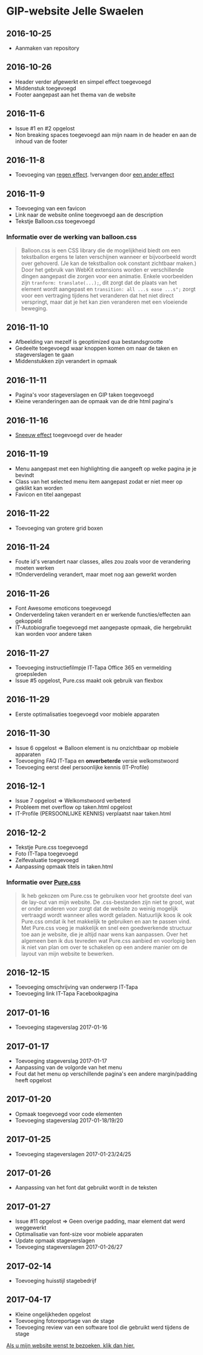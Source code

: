 # GIP-website Jelle Swaelen

## 2016-10-25

+ Aanmaken van repository

## 2016-10-26

+ Header verder afgewerkt en simpel effect toegevoegd
+ Middenstuk toegevoegd
+ Footer aangepast aan het thema van de website

## 2016-11-6

+ Issue  #1 en #2 opgelost
+ Non breaking spaces toegevoegd aan mijn naam in de header en aan de inhoud van de footer

## 2016-11-8

+ Toevoeging van [regen effect](https://codepen.io/alemesre/pen/hAxGg). !vervangen door [een ander effect](https://codepen.io/NickyCDK/pen/AIonk)

## 2016-11-9

+ Toevoeging van een favicon
+ Link naar de website online toegevoegd aan de description
+ Tekstje Balloon.css toegevoegd

### Informatie over de werking van balloon.css

> Balloon.css is een CSS library die de mogelijkheid biedt om een tekstballon ergens te laten verschijnen wanneer er bijvoorbeeld wordt over gehoverd. (Je kan de tekstballon ook constant zichtbaar maken.)
Door het gebruik van WebKit extensions worden er verschillende dingen aangepast die zorgen voor een animatie. Enkele voorbeelden zijn `tranform: translate(...);`, dit zorgt dat de plaats van het element wordt aangepast en `transition: all ...s ease ...s";` zorgt voor een vertraging tijdens het veranderen dat het niet direct verspringt, maar dat je het kan zien veranderen met een vloeiende beweging.

## 2016-11-10

+ Afbeelding van mezelf is geoptimized qua bestandsgrootte
+ Gedeelte toegevoegd waar knoppen komen om naar de taken en stageverslagen te gaan
+ Middenstukken zijn verandert in opmaak

## 2016-11-11

+ Pagina's voor stageverslagen en GIP taken toegevoegd
+ Kleine veranderingen aan de opmaak van de drie html pagina's

## 2016-11-16

+ [Sneeuw effect](https://codepen.io/NickyCDK/pen/AIonk) toegevoegd over de header

## 2016-11-19

+ Menu aangepast met een highlighting die aangeeft op welke pagina je je bevindt
+ Class van het selected menu item aangepast zodat er niet meer op geklikt kan worden
+ Favicon en titel aangepast

## 2016-11-22

+ Toevoeging van grotere grid boxen

## 2016-11-24

+ Foute id's verandert naar classes, alles zou zoals voor de verandering moeten werken
+ !!Onderverdeling verandert, maar moet nog aan gewerkt worden

## 2016-11-26

+ Font Awesome emoticons toegevoegd
+ Onderverdeling taken verandert en er werkende functies/effecten aan gekoppeld
+ IT-Autobiografie toegevoegd met aangepaste opmaak, die hergebruikt kan worden voor andere taken

## 2016-11-27

+ Toevoeging instructiefilmpje IT-Tapa Office 365 en vermelding groepsleden
+ Issue #5 opgelost, Pure.css maakt ook gebruik van flexbox

## 2016-11-29

+ Eerste optimalisaties toegevoegd voor mobiele apparaten

## 2016-11-30

+ Issue 6 opgelost => Balloon element is nu onzichtbaar op mobiele apparaten
+ Toevoeging FAQ IT-Tapa en __onverbeterde__ versie welkomstwoord
+ Toevoeging eerst deel persoonlijke kennis (IT-Profile)

## 2016-12-1

+ Issue 7 opgelost => Welkomstwoord verbeterd
+ Probleem met overflow op taken.html opgelost
+ IT-Profile (PERSOONLIJKE KENNIS) verplaatst naar taken.html

## 2016-12-2

+ Tekstje Pure.css toegevoegd
+ Foto IT-Tapa toegevoegd
+ Zelfevaluatie toegevoegd
+ Aanpassing opmaak titels in taken.html

### Informatie over [Pure.css](http://purecss.io/)

> Ik heb gekozen om Pure.css te gebruiken voor het grootste deel van de lay-out van mijn website. De .css-bestanden zijn niet te groot, wat er onder anderen voor zorgt dat de website zo weinig mogelijk vertraagd wordt wanneer alles wordt geladen. Natuurlijk koos ik ook Pure.css omdat ik het makkelijk te gebruiken en aan te passen vind. Met Pure.css voeg je makkelijk en snel een goedwerkende structuur toe aan je website, die je altijd naar wens kan aanpassen. Over het algemeen ben ik dus tevreden wat Pure.css aanbied en voorlopig ben ik niet van plan om over te schakelen op een andere manier om de layout van mijn website te bewerken.

## 2016-12-15

+ Toevoeging omschrijving van onderwerp IT-Tapa
+ Toevoeging link IT-Tapa Facebookpagina

## 2017-01-16

+ Toevoeging stageverslag 2017-01-16

## 2017-01-17

+ Toevoeging stageverslag 2017-01-17
+ Aanpassing van de volgorde van het menu
+ Fout dat het menu op verschillende pagina's een andere margin/padding heeft opgelost

## 2017-01-20

+ Opmaak toegevoegd voor code elementen
+ Toevoeging stageverslag 2017-01-18/19/20

## 2017-01-25

+ Toevoeging stageverslagen 2017-01-23/24/25

## 2017-01-26

+ Aanpassing van het font dat gebruikt wordt in de teksten

## 2017-01-27

+ Issue #11 opgelost => Geen overige padding, maar element dat werd weggewerkt
+ Optimalisatie van font-size voor mobiele apparaten
+ Update opmaak stageverslagen
+ Toevoeging stageverslagen 2017-01-26/27

## 2017-02-14

+ Toevoeging huisstijl stagebedrijf

## 2017-04-17

+ Kleine ongelijkheden opgelost
+ Toevoeging fotoreportage van de stage
+ Toevoeging review van een software tool die gebruikt werd tijdens de stage

[Als u mijn website wenst te bezoeken, klik dan hier.](https://jelles-immalle.github.io)
